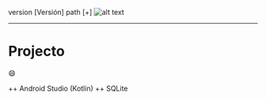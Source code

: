 version [Versión] path [+]
![alt text](https://ui-ex.com/transparent450_/robot-vector-face.png)

- - - -

# Projecto 
:smile:

++ Android Studio (Kotlin)
++ SQLite

